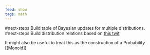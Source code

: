 ```yaml
---
feed: show
tags: math
---
```


#next-steps Build table of Bayesian updates for multiple distributions.
#next-steps Build distribution relations based on [this twit](https://twitter.com/KirkDBorne/status/825576667418599424/photo/1)

It might also be useful to treat this as the construction of a Probability [[Monoid]]